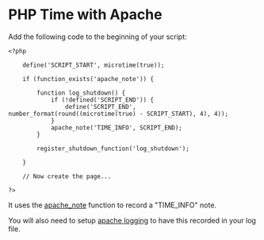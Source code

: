
# PHP Time with Apache

Add the following code to the beginning of your script:

	<?php

		define('SCRIPT_START', microtime(true));

		if (function_exists('apache_note')) {

			function log_shutdown() {
				if (!defined('SCRIPT_END')) {
					define('SCRIPT_END', number_format(round((microtime(true) - SCRIPT_START), 4), 4));
				}
				apache_note('TIME_INFO', SCRIPT_END);
			}

			register_shutdown_function('log_shutdown');

		}

		// Now create the page...

	?>

It uses the [apache_note](http://php.net/manual/en/function.apache-note.php) function to record a "TIME_INFO" note.

You will also need to setup [apache logging](../../docs/log/apache.md) to have this recorded in your log file.

